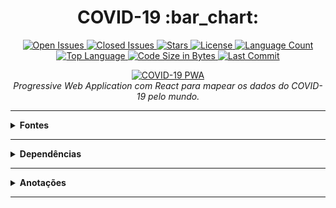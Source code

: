 <h1 align="center">COVID-19 :bar_chart:</h1>

<p align="center">
  <a href="https://github.com/lucasrmagalhaes/covid19-react/issues?q=is%3Aopen+is%3Aissue">
    <img src="https://img.shields.io/github/issues-raw/lucasrmagalhaes/covid19-react?style=plastic" title="Open Issues" /> 
  </a>
  
  <a href="https://github.com/lucasrmagalhaes/covid19-react/issues?q=is%3Aissue+is%3Aclosed">
    <img src="https://img.shields.io/github/issues-closed-raw/lucasrmagalhaes/covid19-react?style=plastic" title="Closed Issues" /> 
  </a>
    
  <a href="https://github.com/lucasrmagalhaes/covid19-react/stargazers">
    <img src="https://img.shields.io/github/stars/lucasrmagalhaes/covid19-react?style=plastic" title="Stars" /> 
  </a>
    
  <a href="https://github.com/lucasrmagalhaes/covid19-react/blob/master/LICENSE">
    <img src="https://img.shields.io/github/license/lucasrmagalhaes/covid19-react?style=plastic" title="License" /> 
  </a>
 
  <a href="#">
    <img src="https://img.shields.io/github/languages/count/lucasrmagalhaes/covid19-react?style=plastic" title="Language Count" />
  </a>
  
  <a href="#">
    <img src="https://img.shields.io/github/languages/top/lucasrmagalhaes/covid19-react?style=plastic" title="Top Language" />
  </a>
  
  <a href="#">
    <img src="https://img.shields.io/github/languages/code-size/lucasrmagalhaes/covid19-react?style=plastic" title="Code Size in Bytes" />
  </a>
    
  <a href="https://github.com/lucasrmagalhaes/covid19-react/commits/main">
    <img src="https://img.shields.io/github/last-commit/lucasrmagalhaes/covid19-react?style=plastic" title="Last Commit" />
  </a>
</p>

<p align="center">
  <a href="https://covid19-pwa.netlify.app/">
    <img
      src="https://github.com/lucasrmagalhaes/covid19-react/blob/main/public/dio.gif?raw=true"
      alt="COVID-19 PWA" 
    />
  </a>
  <br />
  <i>Progressive Web Application com React para mapear os dados do COVID-19 pelo mundo.</i>
</p>

<hr />

<details>
  <summary><strong>Fontes</strong></summary>
  
  <br />
  
  <p align="left">
    <a href="https://github.com/Tautorn/covid19-pwa">Projeto Original</a> <br />
    <a href="https://coronavirus-19-api.herokuapp.com/countries">API</a> <br />
    <a href="https://www.softicons.com/web-icons/flag-icons-by-custom-icon-design">Flag Icons</a>
  </p>
  
</details>

<hr />

<details>
  
  <summary><strong>Dependências</strong></summary>
  
  <br />

  <pre>npm i styled-components</pre>
  <pre>npm i @material-ui/core</pre>
  <pre>npm i @material-ui/lab</pre>
  <pre>npm i --save-dev customize-cra</pre>
  <pre>npm i --save-dev react-app-rewired</pre>

</details>

<hr />

<details>
  
  <summary><strong>Anotações</strong></summary>
  
  <br />
  
  <p align="left">
    Skeleton - Melhora a interface de loading. <br />
    useState - Manipula variáveis. <br />
  </p>
  
</details>

<hr />
